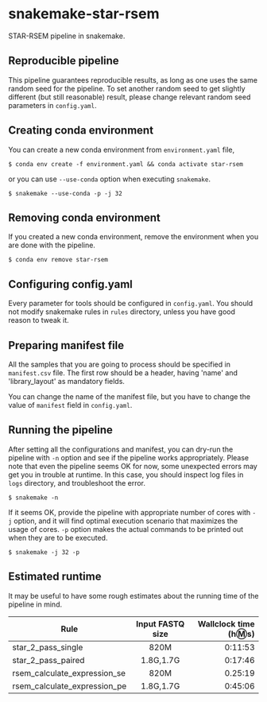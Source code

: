 # snakemake-star-rsem

STAR-RSEM pipeline in snakemake.

## Reproducible pipeline
This pipeline guarantees reproducible results, as long as one uses the same random seed for the pipeline.
To set another random seed to get slightly different (but still reasonable) result, please change relevant random seed parameters in `config.yaml`.

## Creating conda environment
You can create a new conda environment from `environment.yaml` file, 
```shell
$ conda env create -f environment.yaml && conda activate star-rsem
```

or you can use `--use-conda` option when executing `snakemake`.
```shell
$ snakemake --use-conda -p -j 32
```

## Removing conda environment
If you created a new conda environment, remove the environment when you are done with the pipeline.
```shell
$ conda env remove star-rsem
```

## Configuring config.yaml
Every parameter for tools should be configured in `config.yaml`. You should not modify snakemake rules in `rules` directory, unless you have good reason to tweak it.

## Preparing manifest file
All the samples that you are going to process should be specified in `manifest.csv` file. The first row should be a header, having 'name' and 'library\_layout' as mandatory fields.

You can change the name of the manifest file, but you have to change the value of `manifest` field in `config.yaml`.

## Running the pipeline
After setting all the configurations and manifest, you can dry-run the pipeline with `-n` option and see if the pipeline works appropriately.
Please note that even the pipeline seems OK for now, some unexpected errors may get you in trouble at runtime.
In this case, you should inspect log files in `logs` directory, and troubleshoot the error.
```shell
$ snakemake -n
```
If it seems OK, provide the pipeline with appropriate number of cores with `-j` option, and it will find optimal execution scenario that maximizes the usage of cores. 
`-p` option makes the actual commands to be printed out when they are to be executed.
```shell
$ snakemake -j 32 -p 
```

## Estimated runtime
It may be useful to have some rough estimates about the running time of the pipeline in mind.

| Rule | Input FASTQ size | Wallclock time (h:m:s) |
| --- |:---:| ---:|
| star\_2\_pass\_single | 820M | 0:11:53 |
| star\_2\_pass\_paired | 1.8G,1.7G | 0:17:46 |
| rsem\_calculate\_expression\_se | 820M | 0.25:19 |
| rsem\_calculate\_expression\_pe | 1.8G,1.7G | 0:45:06 |


